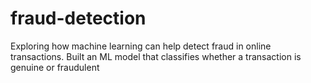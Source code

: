 # fraud-detection
Exploring how machine learning can help detect fraud in online transactions.  Built an ML model that classifies whether a transaction is genuine or fraudulent
